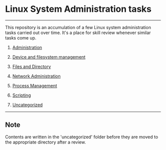 # Linux System Administration tasks

---

This repository is an accumulation of a few Linux system administration tasks carried out over time. It's a place for skill review whenever similar tasks come up.

1. [Administration](./administration/)

2. [Device and filesystem management](./device_filesystems-mgt/)

3. [Files and Directory](./file_dir-mgt/)

4. [Network Administration](./networking/)

5. [Process Management](./process-mgt/)

6. [Scripting](./scripting/)

7. [Uncategorized](./uncategorized/)

---

## Note

Contents are written in the 'uncategorized' folder before they are moved to the appropriate directory after a review.
